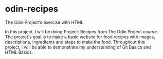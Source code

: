 # odin-recipes
The Odin Project's exercise with HTML

In this project, I will be doing Project: Recipes from The Odin Project  course. The project's goal is to make a basic website for food recipes with images, descriptions, ingredients and steps to make the food. 
Throughout this project, I will be able to demonstrate my understanding of Git Basics and HTML Basics. 